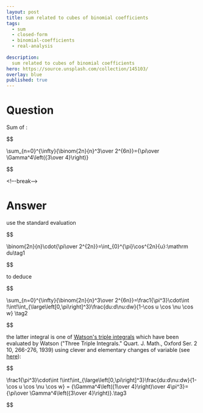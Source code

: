 ```yaml
---
layout: post
title: sum related to cubes of binomial coefficients
tags:
  - sum  
  - closed-form
  - binomial-coefficients
  - real-analysis
  
description:  
  sum related to cubes of binomial coefficients
hero: https://source.unsplash.com/collection/145103/
overlay: blue
published: true
---
```



# Question

Sum of :


$$

\sum_{n=0}^{\infty}{\binom{2n}{n}^3\over 2^{6n}}={\pi\over \Gamma^4\left({3\over 4}\right)}

$$


<!–-break-–>


# Answer

use the standard evaluation

$$

\binom{2n}{n}\cdot{\pi\over 2^{2n}}=\int_{0}^{\pi}\cos^{2n}{u}\:\mathrm du\tag1

$$

 to deduce

$$

\sum_{n=0}^{\infty}{\binom{2n}{n}^3\over 2^{6n}}=\frac1{\pi^3}\cdot\int \!\int\!\int_{\large\left[0,\pi\right]^3}\frac{du\:d\nu\:dw}{1-\cos u \cos \nu \cos w} \tag2

$$

 the latter integral is one of [Watson's triple integrals][1] which have  been evaluated by Watson ("Three Triple Integrals." Quart. J. Math., Oxford Ser. 2 10, 266-276, 1939) using clever and elementary changes of variable (see [here][1]):

$$

\frac1{\pi^3}\cdot\int \!\int\!\int_{\large\left[0,\pi\right]^3}\frac{du\:d\nu\:dw}{1-\cos u \cos \nu \cos w} = {\Gamma^4\left({1\over 4}\right)\over 4\pi^3}={\pi\over \Gamma^4\left({3\over 4}\right)}.\tag3

$$



  [1]: http://mathworld.wolfram.com/WatsonsTripleIntegrals.html